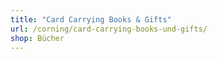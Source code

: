```yaml
---
title: "Card Carrying Books & Gifts"
url: /corning/card-carrying-books-und-gifts/
shop: Bücher
---
```

